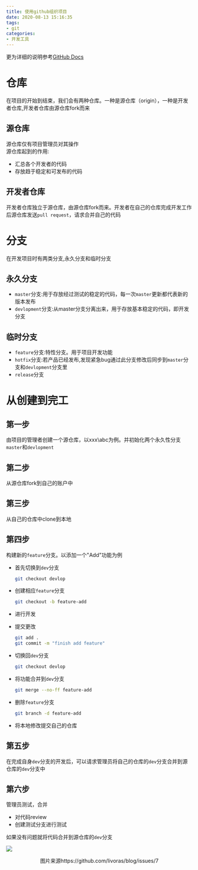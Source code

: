 ```yaml
---
title: 使用github组织项目
date: 2020-08-13 15:16:35
tags:
- git
categories:
- 开发工具
---
```


更为详细的说明参考[GitHub Docs](https://docs.github.com/cn)

<!-- more -->

# 仓库

在项目的开始到结束，我们会有两种仓库。一种是源仓库（origin），一种是开发者仓库,开发者仓库由源仓库fork而来

## 源仓库

源仓库仅有项目管理员对其操作<br>源仓库起到的作用:

- 汇总各个开发者的代码
- 存放趋于稳定和可发布的代码

## 开发者仓库

开发者仓库独立于源仓库，由源仓库fork而来。开发者在自己的仓库完成开发工作后源仓库发送`pull request`，请求合并自己的代码

# 分支

在开发项目时有两类分支,永久分支和临时分支

## 永久分支

- `master`分支:用于存放经过测试的稳定的代码，每一次`master`更新都代表新的版本发布
- `devlopment`分支:从master分支分离出来，用于存放基本稳定的代码，即开发分支

## 临时分支

- `feature`分支:特性分支。用于项目开发功能
- `hotfix`分支:若产品已经发布,发现紧急bug通过此分支修改后同步到`master`分支和`devlopment`分支里 
- `release`分支

# 从创建到完工

## 第一步

由项目的管理者创建一个源仓库，以xxx\abc为例。并初始化两个永久性分支`master`和`devlopment`

## 第二步

从源仓库fork到自己的账户中

## 第三步

从自己的仓库中clone到本地

## 第四步

构建新的`feature`分支。以添加一个"Add"功能为例

- 首先切换到`dev`分支

  ```bash
  git checkout devlop
  ```

- 创建相应`feature`分支

  ```bash
  git checkout -b feature-add
  ```

- 进行开发

- 提交更改

  ```bash
  git add .
  git commit -m "finish add feature"
  ```

- 切换回`dev`分支

  ```bash
  git checkout devlop
  ```

- 将功能合并到`dev`分支

  ```bash
  git merge --no-ff feature-add
  ```

- 删除`feature`分支

  ```bash
  git branch -d feature-add
  ```

- 将本地修改提交自己的仓库

## 第五步

在完成自身`dev`分支的开发后，可以请求管理员将自己的仓库的`dev`分支合并到源仓库的`dev`分支中

## 第六步

管理员测试，合并

- 对代码review
- 创建测试分支进行测试

如果没有问题就将代码合并到源仓库的`dev`分支

![](git-model.png)

<center>图片来源https://github.com/livoras/blog/issues/7</center>